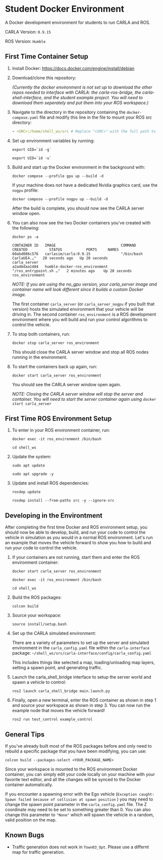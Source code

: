 # Student Docker Environment

A Docker development environment for students to run CARLA and ROS.

CARLA Version: `0.9.15`

ROS Version: `Humble`

## First Time Container Setup
1. Install Docker: <https://docs.docker.com/engine/install/debian>
2. Download/clone this repository:
    
    *(Currently the docker environment is not set up to download the other repos needed to interface with CARLA: the carla-ros-bridge, the carla-shell-interface, and the student example project. You will need to download them seperately and put them into your ROS workspace.)*

3. Navigate to the directory in the repository containing the `docker-compose.yaml` file and modify this line in the file to mount your ROS src directory:

    ``` yaml
    - <SRC>:/home/shell_ws/src # Replace "<SRC>" with the full path to your ROS src directory
    ```

4. Set up environment variables by running:

    ``export GID=`id -g` ``

    ``export UID=`id -u` ``

5. Build and start up the Docker environment in the background with:

    `docker compose --profile gpu up --build -d`

    If your machine does not have a dedicated Nvidia graphics card, use the `nogpu` profile:

    `docker compose --profile nogpu up --build -d`

    After the build is complete, you should now see the CARLA server window open.

6. You can also now see the two Docker containers you've created with the following:

    `docker ps -a`

    ```
    CONTAINER ID   IMAGE                              COMMAND                  CREATED          STATUS           PORTS     NAMES
    60abd086c576   carlasim/carla:0.9.15              "/bin/bash CarlaUE4.…"   20 seconds ago   Up 20 seconds              carla_server
    a2a46daa1484   humble-docker-ros_environment      "/ros_entrypoint.sh …"   2 minutes ago    Up 20 seconds              ros_environment
    ```

    *NOTE: If you are using the no_gpu version, your carla_server image and container name will look different since it builds a custom Docker image.*

    The first container `carla_server` (or `carla_server_nogpu` if you built that version) hosts the simulated environment that your vehicle will be driving in. The second container `ros_environment` is a ROS development environment where you will build and run your control algorithms to control the vehicle.

7. To stop both containers, run:

    `docker stop carla_server ros_environment`

    This should close the CARLA server window and stop all ROS nodes running in the environment.

8. To start the containers back up again, run:

    `docker start carla_server ros_environment`

    You should see the CARLA server window open again.

    *NOTE: Closing the CARLA server window will stop the server and container. You will need to start the server container again using `docker start carla_server`*

## First Time ROS Environment Setup
1. To enter in your ROS environment container, run:

    `docker exec -it ros_environment /bin/bash`

    `cd shell_ws`

2. Update the system:

    `sudo apt update`

    `sudo apt upgrade -y`

3. Update and install ROS dependencies:

    `rosdep update`

    `rosdep install --from-paths src -y --ignore-src`

## Developing in the Environtment
After completing the first time Docker and ROS environment setup, you should now be able to develop, build, and run your code to control the vehicle in simulation as you would in a normal ROS environment. Let's run an example that moves the vehicle forward to show you how to build and run your code to control the vehicle. 

1. If your containers are not running, start them and enter the ROS environment container:

    `docker start carla_server ros_environment`

    `docker exec -it ros_environment /bin/bash`

    `cd shell_ws`

2. Build the ROS packages:

    `colcon build`

3. Source your workspace:

    `source install/setup.bash`

4. Set up the CARLA simulated environment:

    There are a variety of parameters to set up the server and simulated environment in the `carla_config.yaml` file within the `carla-interface` package: `~/shell_ws/src/carla-interface/config/carla_config.yaml` 

    This includes things like selected a map, loading/unloading map layers, setting a spawn point, and generating traffic.

5. Launch the carla_shell_bridge interface to setup the server world and spawn a vehicle to control:

    `ros2 launch carla_shell_bridge main.launch.py`

6. Finally, open a new terminal, enter the ROS container as shown in step 1 and source your workspace as shown in step 3. You can now run the example node that moves the vehicle forward!

    `ros2 run test_control example_control`

## General Tips

If you've already built most of the ROS packages before and only need to rebuild a specific package that you have been modifying, you can use:

`colcon build --packages-select <YOUR_PACKAGE_NAME>`

Since your workspace is mounted to the ROS environment Docker container, you can simply edit your code locally on your machine with your favorite text editor, and all the changes will be synced to the Docker container automatically.

If you encounter a spawning error with the Ego vehicle (`Exception caught: Spawn failed because of collision at spawn position` ) you may need to change the spawn point parameter in the `carla_config.yaml` file. The Z coordinate may need to be set to something greater than 0. You can also change this parameter to `"None"` which will spawn the vehicle in a random, valid position on the map.

## Known Bugs

- Traffic generation does not work in `Town03_Opt`. Please use a differnt map for traffic generation. 